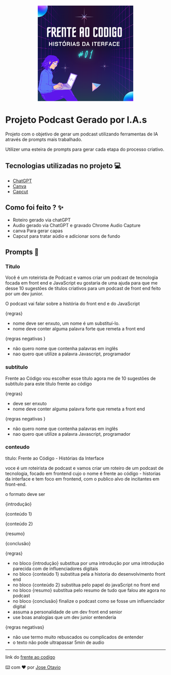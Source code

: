<p align="center">
<img 
    src="./assets/capa.png"
    width="300"
/>
</p>

# Projeto Podcast Gerado por I.A.s

Projeto com o objetivo de gerar um podcast utilizando ferramentas de IA através de prompts mais trabalhado.

Utilizer uma esteira de prompts para gerar cada etapa do processo criativo.

## Tecnologias utilizadas no projeto 💻

- [ChatGPT](https://chat.openai.com/) 
- [Canva](https://www.canva.com/pt_br/)
- [Capcut](https://www.capcut.com/pt-br/)

## Como foi feito ? ✨ 

- Roteiro gerado via chatGPT
- Audio gerado via ChatGPT e gravado Chrome Audio Capture
- canva Para gerar capas
- Capcut para tratar aúdio e adicionar sons de fundo

## Prompts 📄 

### Titulo

Você é um roteirista de Podcast e vamos criar um podcast de tecnologia focada em front end e JavaScript eu gostaria de uma ajuda para que me desse 10 sugestões de títulos criativos para um podcast de front end feito por um dev junior.

O podcast vai falar sobre a história do front end e do JavaScript

{regras}
- nome deve ser enxuto, um nome é um substituí-lo.
- nome deve conter alguma palavra forte que remeta a front end

{regras negativas }
- não quero nome que contenha palavras em inglês 
- nao quero que utilize a palavra Javascript, programador 

### subtitulo

Frente ao Código vou escolher esse titulo agora me de 10 sugestões de subtítulo para este título frente ao código

{regras}
- deve ser enxuto
- nome deve conter alguma palavra forte que remeta a front end

{regras negativas }
- não quero nome que contenha palavras em inglês 
- nao quero que utilize a palavra Javascript, programador

### conteudo

titulo: Frente ao Código - Histórias da Interface

voce é um roteirista de podcast e vamos criar um roteiro de um podcast de tecnologia, focado em frontend cujo o nome é frente ao código - historias da interface e tem foco em frontend, com o publico alvo de incitantes em front-end.

o formato deve ser 

{introdução}

{conteúdo 1}

{conteúdo 2}

{resumo}

{conclusão}

{regras}

- no bloco {introdução} substitua por uma introdução por uma introdução parecida com de influenciadores digitais 
- no bloco {conteúdo 1} substitua pela a historia do desenvolvimento front end
- no bloco {conteúdo 2} substitua pelo papel do javaScript no front end
- no bloco {resumo} substitua pelo resumo de tudo que falou ate agora no  podcast
- no bloco {conclusão} finalize o podcast como se fosse um influenciador digital
- assuma a personalidade de um dev front end senior
- use boas analogias que um dev junior entenderia

{regras negativas}

- não use termo muito rebuscados ou complicados de entender 
- o texto não pode ultrapassar 5min de audio 

---

link do [frente ao codigo](https://on.soundcloud.com/apy9ga6rKgqrjF3X8)

⌨️ com ❤️ por [Jose Otavio](https://github.com/joseotavi0)
